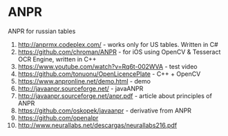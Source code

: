 ANPR
====

ANPR for russian tables


1. http://anprmx.codeplex.com/ - works only for US tables. Written in C#
2. https://github.com/chroman/ANPR -  for iOS using OpenCV & Tesseract OCR Engine, written in C++
3. https://www.youtube.com/watch?v=Rq6t-002WVA - test video
4. https://github.com/tonuonu/OpenLicencePlate - C++ + OpenCV
5. https://www.anpronline.net/demo.html - demo
6. http://javaanpr.sourceforge.net/ - javaANPR
7. http://javaanpr.sourceforge.net/anpr.pdf - article about principles of ANPR
8. https://github.com/oskopek/javaanpr - derivative from ANPR
9. https://github.com/openalpr
10. http://www.neurallabs.net/descargas/neurallabs216.pdf
